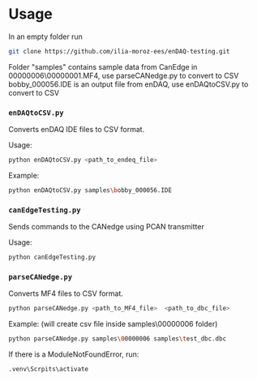# Usage

In an empty folder run
```bash
git clone https://github.com/ilia-moroz-ees/enDAQ-testing.git
```

Folder "samples" contains sample data from CanEdge in 00000006\00000001.MF4, use parseCANedge.py to convert to CSV
bobby_000056.IDE is an output file from enDAQ, use enDAQtoCSV.py to convert to CSV

### `enDAQtoCSV.py`

Converts enDAQ IDE files to CSV format.

Usage:

```bash
python enDAQtoCSV.py <path_to_endeq_file>
```

Example:

```bash
python enDAQtoCSV.py samples\bobby_000056.IDE
```

### `canEdgeTesting.py`

Sends commands to the CANedge using PCAN transmitter

Usage:

```bash
python canEdgeTesting.py
```

### `parseCANedge.py`

Converts MF4 files to CSV format.

```bash
python parseCANedge.py <path_to_MF4_file>  <path_to_dbc_file>
```

Example: (will create csv file inside samples\00000006 folder)
``` bash
python parseCANedge.py samples\00000006 samples\test_dbc.dbc
```

If there is a ModuleNotFoundError, run:
```bash
.venv\Scrpits\activate
```